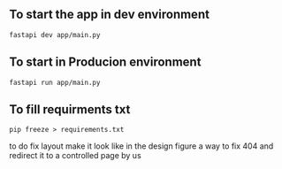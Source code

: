 
## To start the app in dev environment
```
fastapi dev app/main.py
``` 
## To start in Producion environment
```
fastapi run app/main.py 
```

## To fill requirments txt
```
pip freeze > requirements.txt
```

to do fix layout make it look like in the design 
figure a way to fix 404 and redirect it to a controlled page by us
